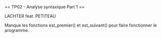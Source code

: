  == TP02 - Analyse syntaxique Part 1 ==
 
LACHTER feat. PETITEAU

Manque les fonctions est_premier() et est_suivant() pour faire fonctionner le programme.